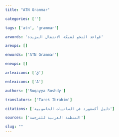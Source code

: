 ```yaml
---
title: "ATN Grammar"

categories: ['']

tags: ['atn', 'grammar']

arwords: 'قواعد النحو لشبكة الانتقال المزيدة'

arexps: []

enwords: ['ATN Grammar']

enexps: []

arlexicons: ['ق']

enlexicons: ['A']

authors: ['Ruqayya Roshdy']

translators: ['Tarek Ibrahim']

citations: ['دليل أكسفورد في السانيات الحاسوبية']

sources: ['المنظمة العربية للترجمة']

slug: ""
---
```

